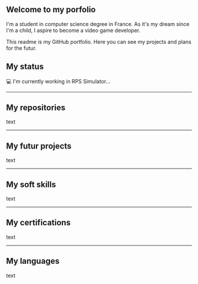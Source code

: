 ## Welcome to my porfolio

I'm a student in computer science degree in France.
As it's my dream since I'm a child, I aspire to become a video game developer.

This readme is my GitHub portfolio.
Here you can see my projects and plans for the futur.

## My status
💻 I'm currently working in RPS Simulator...

***
## My repositories

text

***
## My futur projects

text

***
## My soft skills

text

***
## My certifications

text

***
## My languages

text

<!-- Add later
❓ I’m looking for help with ...
💬 Ask me about ...
☎️ How to reach me: ...

Use GitHub Actions + YAML to make readme dynamic !
Add simple games ?
Add HTML ?
-->
